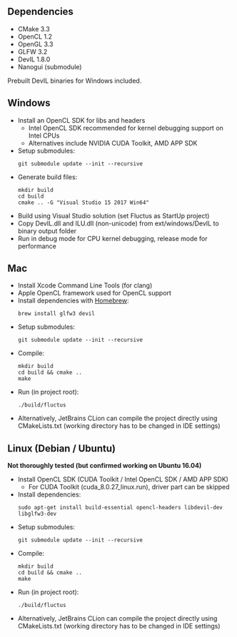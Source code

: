 ## Dependencies

- CMake 3.3
- OpenCL 1.2
- OpenGL 3.3
- GLFW 3.2
- DevIL 1.8.0
- Nanogui (submodule)

Prebuilt DevIL binaries for Windows included.

## Windows

- Install an OpenCL SDK for libs and headers
	- Intel OpenCL SDK recommended for kernel debugging support on Intel CPUs
	- Alternatives include NVIDIA CUDA Toolkit, AMD APP SDK
- Setup submodules:
    ```
    git submodule update --init --recursive
    ```
- Generate build files:
    ```
    mkdir build
	cd build
	cmake .. -G "Visual Studio 15 2017 Win64"
    ```
- Build using Visual Studio solution (set Fluctus as StartUp project)
- Copy DevIL.dll and ILU.dll (non-unicode) from ext/windows/DevIL to binary output folder
- Run in debug mode for CPU kernel debugging, release mode for performance

## Mac

- Install Xcode Command Line Tools (for clang)
- Apple OpenCL framework used for OpenCL support
- Install dependencies with [Homebrew][homebrew]:
	```
    brew install glfw3 devil
    ```
- Setup submodules:
    ```
    git submodule update --init --recursive
    ```
- Compile:
    ```
    mkdir build
    cd build && cmake ..
    make
    ```
- Run (in project root):
    ```
    ./build/fluctus
    ```
- Alternatively, JetBrains CLion can compile the project directly using CMakeLists.txt (working directory has to be changed in IDE settings)
    


## Linux (Debian / Ubuntu)

**Not thoroughly tested (but confirmed working on Ubuntu 16.04)**

- Install OpenCL SDK (CUDA Toolkit / Intel OpenCL SDK / AMD APP SDK)
	- For CUDA Toolkit (cuda_8.0.27_linux.run), driver part can be skipped
- Install dependencies:
	```
    sudo apt-get install build-essential opencl-headers libdevil-dev libglfw3-dev
    ```
- Setup submodules:
    ```
    git submodule update --init --recursive
    ```
- Compile:
    ```
    mkdir build
    cd build && cmake ..
    make
    ```
- Run (in project root):
    ```
    ./build/fluctus
    ```
- Alternatively, JetBrains CLion can compile the project directly using CMakeLists.txt (working directory has to be changed in IDE settings)


[homebrew]: https://brew.sh/